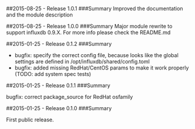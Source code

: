 ##2015-08-25 - Release 1.0.1
###Summary
Improved the documentation and the module description

##2015-08-25 - Release 1.0.0
###Summary
Major module rewrite to support influxdb 0.9.X. For more info please check the README.md

##2015-01-25 - Release 0.1.2
###Summary

- bugfix: specify the correct config file, because looks like the global settings
are defined in /opt/influxdb/shared/config.toml
- bugfix: added missing RedHat/CentOS params to make it work properly (TODO: add system spec tests)

##2015-01-25 - Release 0.1.1
###Summary

bugfix: correct package_source for RedHat osfamily

##2015-01-25 - Release 0.1.0
###Summary

First public release.
